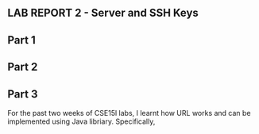 ## **LAB REPORT 2 - Server and SSH Keys**

## Part 1

## Part 2

## Part 3
For the past two weeks of CSE15l labs, I learnt how URL works and can be implemented using Java libriary. Specifically, 

